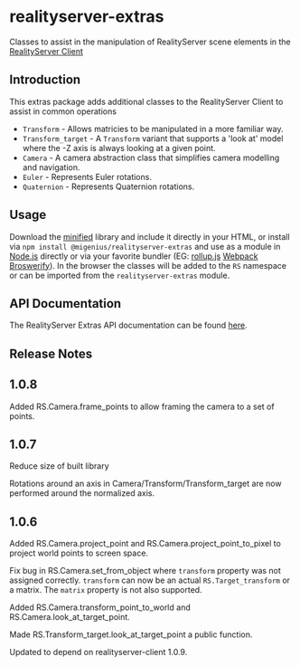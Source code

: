 # realityserver-extras
Classes to assist in the manipulation of RealityServer scene elements in the [RealityServer Client](https://github.com/migenius/realityserver-client "RealityServer Client")

## Introduction

This extras package adds additional classes to the RealityServer Client to assist in common operations

- `Transform` - Allows matricies to be manipulated in a more familiar way.
- `Transform_target` - A `Transform` variant that supports a 'look at' model where the -Z axis is always looking at a given point.
- `Camera` - A camera abstraction class that simplifies camera modelling and navigation.
- `Euler` - Represents Euler rotations.
- `Quaternion` - Represents Quaternion rotations.

## Usage
Download the [minified](https://unpkg.com/@migenius/realityserver-extras@1.0.7 "RealityServer extras") library and include it directly in your HTML, or install via `npm install @migenius/realityserver-extras` and use as a module in [Node.js](https://nodejs.org "Node.js") directly or via your favorite bundler (EG: [rollup.js](https://rollupjs.org "rollup.js") [Webpack](https://webpack.github.io/ "Webpack") [Broswerify](https://github.com/substack/node-browserify "Browerify")). In the browser the classes will be added to the `RS` namespace or can be imported from the `realityserver-extras` module.

## API Documentation

The RealityServer Extras API documentation can be found [here](https://migenius.github.io/realityserver-extras/ "RealityServer Extras").

## Release Notes

## 1.0.8

Added RS.Camera.frame_points to allow framing the camera to a set of points.

## 1.0.7

Reduce size of built library

Rotations around an axis in Camera/Transform/Transform_target are now performed around the normalized axis.

## 1.0.6

Added RS.Camera.project_point and RS.Camera.project_point_to_pixel to project world points to screen space.

Fix bug in RS.Camera.set_from_object where `transform` property was not assigned correctly. `transform` can now be an actual `RS.Target_transform` or a matrix. The `matrix` property is not also supported.

Added RS.Camera.transform_point_to_world and RS.Camera.look_at_target_point.

Made RS.Transform_target.look_at_target_point a public function.

Updated to depend on realityserver-client 1.0.9.
